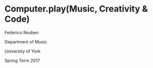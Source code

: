 # Computer.play(Music, Creativity & Code)

Federico Reuben

Department of Music

University of York

Spring Term 2017